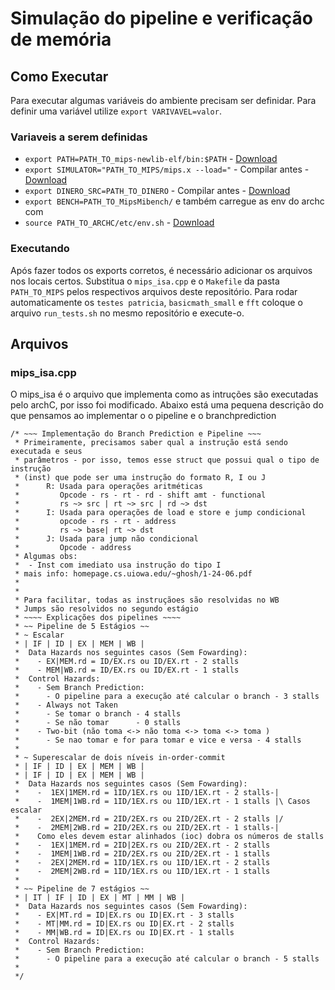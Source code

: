 # Simulação do pipeline e verificação de memória
## Como Executar
Para executar algumas variáveis do ambiente precisam ser definidar. Para definir uma variável utilize `export VARIVAVEL=valor`.
### Variaveis a serem definidas
 - `export PATH=PATH_TO_mips-newlib-elf/bin:$PATH` - [Download](http://archc.lsc.ic.unicamp.br/downloads/Tools/mips/archc_mips_toolchain_20141215_64bit.tar.bz2)
 - `export SIMULATOR="PATH_TO_MIPS/mips.x --load="` - Compilar antes - [Download](https://github.com/ArchC/mips/archive/v2.4.0.tar.gz)
 - `export DINERO_SRC=PATH_TO_DINERO` - Compilar antes - [Download](ftp://ftp.cs.wisc.edu/markhill/DineroIV/d4-7.tar.gz)
 - `export BENCH=PATH_TO_MipsMibench/`
e também carregue as env do archc com
 - `source PATH_TO_ARCHC/etc/env.sh` - [Download](https://github.com/ArchC/ArchC/archive/v2.4.1.tar.gz)

### Executando
Após fazer todos os exports corretos, é necessário adicionar os arquivos nos locais certos. Substitua o `mips_isa.cpp` e o `Makefile` da pasta `PATH_TO_MIPS` pelos respectivos arquivos deste repositório. Para rodar automaticamente os `testes patricia`, `basicmath_small` e `fft` coloque o arquivo `run_tests.sh` no mesmo repositório e execute-o.

## Arquivos
### mips_isa.cpp
O mips_isa é o arquivo que implementa como as intruções são executadas pelo archC, por isso foi modificado.
Abaixo está uma pequena descrição do que pensamos ao implementar o o pipeline e o branchprediction

```
/* ~~~ Implementação do Branch Prediction e Pipeline ~~~
 * Primeiramente, precisamos saber qual a instrução está sendo executada e seus
 * parâmetros - por isso, temos esse struct que possui qual o tipo de instrução
 * (inst) que pode ser uma instrução do formato R, I ou J
 *      R: Usada para operações aritméticas
 *         Opcode - rs - rt - rd - shift amt - functional
 *         rs ~> src | rt ~> src | rd ~> dst
 *      I: Usada para operações de load e store e jump condicional
 *         opcode - rs - rt - address
 *         rs ~> base| rt ~> dst
 *      J: Usada para jump não condicional
 *         Opcode - address
 * Algumas obs:
 *  - Inst com imediato usa instrução do tipo I
 * mais info: homepage.cs.uiowa.edu/~ghosh/1-24-06.pdf
 *
 *
 * Para facilitar, todas as instruçãoes são resolvidas no WB
 * Jumps são resolvidos no segundo estágio
 * ~~~~ Explicações dos pipelines ~~~~
 * ~~ Pipeline de 5 Estágios ~~
 * ~ Escalar
 * | IF | ID | EX | MEM | WB |
 *  Data Hazards nos seguintes casos (Sem Fowarding):
 *    - EX|MEM.rd = ID/EX.rs ou ID/EX.rt - 2 stalls
 *    - MEM|WB.rd = ID/EX.rs ou ID/EX.rt - 1 stalls
 *  Control Hazards:
 *    - Sem Branch Prediction:
 *      - O pipeline para a execução até calcular o branch - 3 stalls
 *    - Always not Taken
 *      - Se tomar o branch - 4 stalls
 *      - Se não tomar      - 0 stalls
 *    - Two-bit (não toma <-> não toma <-> toma <-> toma )
 *      - Se nao tomar e for para tomar e vice e versa - 4 stalls
 *
 * ~ Superescalar de dois níveis in-order-commit
 * | IF | ID | EX | MEM | WB |
 * | IF | ID | EX | MEM | WB |
 *  Data Hazards nos seguintes casos (Sem Fowarding):
 *    -  1EX|1MEM.rd = 1ID/1EX.rs ou 1ID/1EX.rt - 2 stalls-|
 *    -  1MEM|1WB.rd = 1ID/1EX.rs ou 1ID/1EX.rt - 1 stalls |\ Casos escalar
 *    -  2EX|2MEM.rd = 2ID/2EX.rs ou 2ID/2EX.rt - 2 stalls |/
 *    -  2MEM|2WB.rd = 2ID/2EX.rs ou 2ID/2EX.rt - 1 stalls-|
 *    Como eles devem estar alinhados (ioc) dobra os números de stalls
 *    -  1EX|1MEM.rd = 2ID|2EX.rs ou 2ID/2EX.rt - 2 stalls
 *    -  1MEM|1WB.rd = 2ID/2EX.rs ou 2ID/2EX.rt - 1 stalls
 *    -  2EX|2MEM.rd = 1ID/1EX.rs ou 1ID/1EX.rt - 2 stalls
 *    -  2MEM|2WB.rd = 1ID/1EX.rs ou 1ID/1EX.rt - 1 stalls
 *
 * ~~ Pipeline de 7 estágios ~~
 * | IT | IF | ID | EX | MT | MM | WB |
 *  Data Hazards nos seguintes casos (Sem Fowarding):
 *    - EX|MT.rd = ID|EX.rs ou ID|EX.rt - 3 stalls
 *    - MT|MM.rd = ID|EX.rs ou ID|EX.rt - 2 stalls
 *    - MM|WB.rd = ID|EX.rs ou ID|EX.rt - 1 stalls
 *  Control Hazards:
 *    - Sem Branch Prediction:
 *      - O pipeline para a execução até calcular o branch - 5 stalls
 *
 */
 ```
